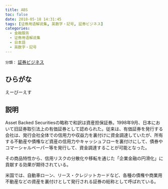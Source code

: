 ```yaml
---
title: ABS
toc: false
date: 2018-05-18 14:31:45
tags: [证券用语解说集, 英数字・記号, 証券ビジネス]
categories:
  - 金融服务
  - 证券用语解说集
  - 日本語
  - 英数字・記号
---
```


`分類：` [証券ビジネス](/tags/証券ビジネス/)

## ひらがな

えーびーえす

## 説明

Asset Backed Securitiesの略称で和訳は資産担保証券。1998年9月、日本において旧証券取引法上の有価証券として認められた。従来は、有価証券を発行する会社は、発行会社全体での信用力や収益力を裏付けに資金調達していたが、所有する不動産や債権など資産の信用力やキャッシュフローを裏付けにして、債券やコマーシャルペーパー等を発行して、資金調達することが可能となった。

その商品特性から、信用リスクの分散化や移転を通じた「企業金融の円滑化」に貢献する効果が期待されている。

米国では、自動車ローン、リース・クレジットカードなど、各種の債権や商業用不動産などの資産を裏付けとして発行される証券の総称として呼ばれている。
